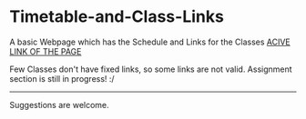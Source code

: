 # Timetable-and-Class-Links
A basic Webpage which has the Schedule and Links for the Classes
[ACIVE LINK OF THE PAGE](https://vineethkumarm.github.io/Timetable-and-Class-Links/)

Few Classes don't have fixed links, so some links are not valid.
Assignment section is still in progress! :/
<hr>
Suggestions are welcome. 